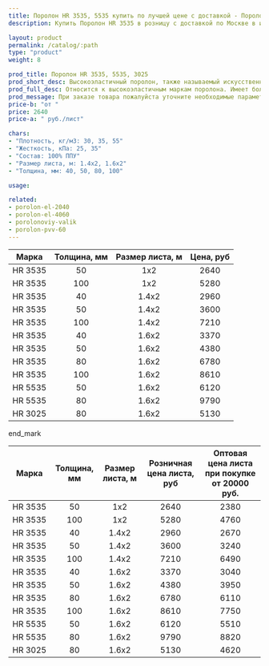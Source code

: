 ```yaml
---
title: Поролон HR 3535, 5535 купить по лучшей цене с доставкой - Поролоныч
description: Купить Поролон HR 3535 в розницу с доставкой по Москве в интернет-магазине Поролоныча.

layout: product
permalink: /catalog/:path
type: "product"
weight: 8

prod_title: Поролон HR 3535, 5535, 3025
prod_short_desc: Высокоэластичный поролон, также называемый искусственный латекс. В этом поролоне не остаются вмятины даже после длительной эксплуатации.
prod_full_desc: Относится к высокоэластичным маркам поролона. Имеет большое значение плотности и пониженное значение жесткости. HR-марки обладают высокой несущей способностью, повышенной комфортностью и высоким показателем восстанавливаемости. HR 3535 эффективно «работает» при низких и высоких нагрузках за счет ячеек разного размера. Эта особенность HR-марок способствует применению HR 3535 в мебели для людей разного веса.
prod_message: При заказе товара пожалуйста уточните необходимые параметры (толщина, размер листа и количество листов).
price-b: "от "
price: 2640
price-a: " руб./лист"

chars:
- "Плотность, кг/м3: 30, 35, 55"
- "Жесткость, кПа: 25, 35"
- "Состав: 100% ППУ"
- "Размер листа, м: 1.4x2, 1.6х2"
- "Толщина, мм: 40, 50, 80, 100"

usage:

related:
- porolon-el-2040
- porolon-el-4060
- porolonoviy-valik
- porolon-pvv-60
---
```

Марка | Толщина, мм | Размер листа, м | Цена, руб |
|:-----------:|:-----------:|:---------------:|:-------------------:|
HR 3535|50|1x2|2640
HR 3535|100|1x2|5280
HR 3535|40|1.4x2|2960
HR 3535|50|1.4x2|3600
HR 3535|100|1.4x2|7210
HR 3535|40|1.6x2|3370
HR 3535|50|1.6x2|4380
HR 3535|80|1.6x2|6780
HR 3535|100|1.6x2|8610
HR 5535|50|1.6x2|6120
HR 5535|80|1.6x2|9790
HR 3025|80|1.6x2|5130


end_mark

|Марка | Толщина, мм | Размер листа, м | Розничная цена листа, руб |  Оптовая цена листа при покупке от 20000 руб. |
|:-----------:|:-----------:|:---------------:|:-------------------:|:---------------------------:|
HR 3535|50|1x2|2640|2380
HR 3535|100|1x2|5280|4760
HR 3535|40|1.4x2|2960|2670
HR 3535|50|1.4x2|3600|3240
HR 3535|100|1.4x2|7210|6490
HR 3535|40|1.6x2|3370|3040
HR 3535|50|1.6x2|4380|3950
HR 3535|80|1.6x2|6780|6110
HR 3535|100|1.6x2|8610|7750
HR 5535|50|1.6x2|6120|5510
HR 5535|80|1.6x2|9790|8820
HR 3025|80|1.6x2|5130|4620
